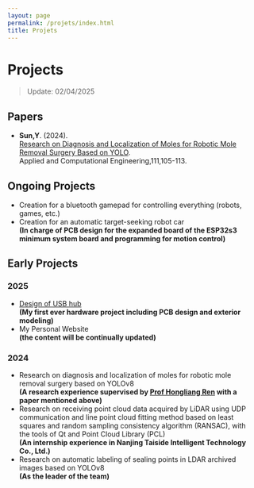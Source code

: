 ```yaml
---
layout: page
permalink: /projets/index.html
title: Projets
---
```


# Projects
> Update: 02/04/2025

## Papers
- **Sun,Y**. (2024).<br>[Research on Diagnosis and Localization of Moles for Robotic Mole Removal Surgery Based on YOLO](https://doi.org/10.54254/2755-2721/111/2024CH0117).<br>Applied and Computational Engineering,111,105-113.

## Ongoing Projects
- Creation for a bluetooth gamepad for controlling everything (robots, games, etc.)
- Creation for an automatic target-seeking robot car<br>**(In charge of PCB design for the expanded board of the ESP32s3 minimum system board and programming for motion control)**

## Early Projects
### 2025

- [Design of USB hub](https://github.com/FrankYanhanSun/USBhub)<br>**(My first ever hardware project including PCB design and exterior modeling)**
- My Personal Website <br>**(the content will be continually updated)**

### 2024
- Research on diagnosis and localization of moles for robotic mole removal surgery based on YOLOv8<br>**(A research experience supervised by [Prof Hongliang Ren](https://scholar.google.com/citations?user=rcF7N44AAAAJ&hl=en) with a paper mentioned above)**
- Research on receiving point cloud data acquired by LiDAR using UDP communication and line point cloud fitting method based on least squares and random sampling consistency algorithm (RANSAC), with the tools of Qt and Point Cloud Library (PCL) <br>**(An internship experience in Nanjing Taiside Intelligent Technology Co., Ltd.)**
- Research on automatic labeling of sealing points in LDAR archived images based on YOLOv8<br>**(As the leader of the team)**
